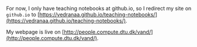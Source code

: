 For now, I only have teaching notebooks at github.io, so I redirect my site on `github.io` to
[https://vedranaa.github.io/teaching-notebooks/](https://vedranaa.github.io/teaching-notebooks/).

My webpage is live on [http://people.compute.dtu.dk/vand/](http://people.compute.dtu.dk/vand/).
